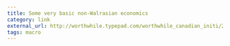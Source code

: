 ```yaml
---
title: Some very basic non-Walrasian economics
category: link
external_url: http://worthwhile.typepad.com/worthwhile_canadian_initi/2015/11/some-very-basic-non-walrasian-economics.html
tags: macro
---
```

